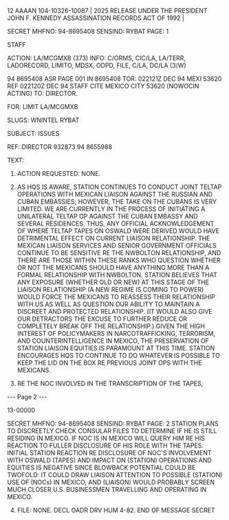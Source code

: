 12 AAAAN
104-10326-10087 | 2025 RELEASE UNDER THE PRESIDENT JOHN F. KENNEDY ASSASSINATION RECORDS ACT OF 1992 |

SECRET
MHFNO: 94-8695408 SENSIND: RYBAT PAGE: 1

STAFF

ACTION: LA/MCGMXB (373) INFO: C/ORMS, CIC/LA, LA/TERR, LADORECORD, LIMITO,
MDSX, ODPD, FILE, C/LA, DC/LA (3/W)

94 8695408 ASR PAGE 001 IN 8695408
TOR: 022121Z DEC 94 MEXI 53620
REF 022120Z DEC 94 STAFF
CITE MEXICO CITY 53620 (NOWOCIN ACTING)
TO: DIRECTOR.

FOR: LIMIT LA/MCGMXB

SLUGS: WNINTEL RYBAT

SUBJECT: <JFK ASSASSINATION>ISSUES

REF: DIRECTOR 932873 94 8655988

TEXT:

1. ACTION REQUESTED: NONE.

2. AS HQS IS AWARE, STATION CONTINUES TO CONDUCT JOINT
TELTAP OPERATIONS WITH MEXICAN LIAISON AGAINST THE RUSSIAN AND
CUBAN EMBASSIES; HOWEVER, THE TAKE ON THE CUBANS IS VERY
LIMITED. WE ARE CURRENTLY IN THE PROCESS OF INITIATING A
UNILATERAL TELTAP OP AGAINST THE CUBAN EMBASSY AND SEVERAL
RESIDENCES. THUS, ANY OFFICIAL ACKNOWLEDGEMENT OF WHERE TELTAP
TAPES ON OSWALD WERE DERIVED WOULD HAVE DETRIMENTAL EFFECT ON
CURRENT LIAISON RELATIONSHIP. THE MEXICAN LIAISON SERVICES AND
SENIOR GOVERNMENT OFFICIALS CONTINUE TO BE SENSITIVE RE THE
NWBOLTON RELATIONSHIP, AND THERE ARE THOSE WITHIN THESE RANKS
WHO QUESTION WHETHER OR NOT THE MEXICANS SHOULD HAVE ANYTHING
MORE THAN A FORMAL RELATIONSHIP WITH NWBOLTON. STATION BELIEVES
THAT ANY EXPOSURE (WHETHER OLD OR NEW) AT THIS STAGE OF THE
LIAISON RELATIONSHIP (A NEW REGIME IS COMING TO POWER) WOULD
FORCE THE MEXICANS TO REASSESS THEIR RELATIONSHIP WITH US AS
WELL AS QUESTION OUR ABILITY TO MAINTAIN A DISCREET AND
PROTECTED RELATIONSHIP. (IT WOULD ALSO GIVE OUR DETRACTORS THE
EXCUSE TO FURTHER REDUCE OR COMPLETELY BREAK OFF THE
RELATIONSHIP.) GIVEN THE HIGH INTEREST OF POLICYMAKERS IN
NARCOTRAFFICKING, TERRORISM, AND COUNTERINTELLIGENCE IN MEXICO,
THE PRESERVATION OF STATION LIAISON EQUITIES IS PARAMOUNT AT
THIS TIME. STATION ENCOURAGES HQS TO CONTINUE TO DO WHATEVER IS
POSSIBLE TO KEEP THE LID ON THE BOX RE PREVIOUS JOINT OPS WITH
THE MEXICANS.

3. RE THE NOC INVOLVED IN THE TRANSCRIPTION OF THE TAPES,

--- Page 2 ---

13-00000

SECRET
MHFNO: 94-8695408 SENSIND: RYBAT PAGE: 2
STATION PLANS TO DISCREETLY CHECK CONSULAR FILES TO DETERMINE IF
HE IS STILL RESIDING IN MEXICO. IF NOC IS IN MEXICO WILL QUERY
HIM RE HIS REACTION TO FULLER DISCLOSURE OF HIS ROLE WITH THE
TAPES. INITIAL STATION REACTION RE DISCLOSURE OF NOC'S
INVOLVEMENT WITH OSWALD (TAPES) AND IMPACT ON (STATION) OPERATIONS
AND EQUITIES IS NEGATIVE SINCE BLOWBACK POTENTIAL COULD BE
TWOFOLD: IT COULD DRAW LIAISON ATTENTION TO POSSIBLE (STATION)
USE OF (NOCs) IN MEXICO, AND (LIAISON) WOULD PROBABLY SCREEN MUCH
CLOSER U.S. BUSINESSMEN TRAVELLING AND OPERATING IN MEXICO.

4. FILE: NONE. DECL OADR DRV HUM 4-82.
END OF MESSAGE
SECRET
